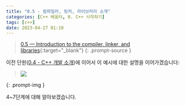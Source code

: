 ```yaml
---
title: "0.5 - 컴파일러, 링커, 라이브러리 소개"
categories: [C++ 배움터, 0. C++ 시작하기]
tags: [c++]
date: 2023-04-27 01:10
---
```


>[0.5 — Introduction to the compiler, linker, and libraries](https://www.learncpp.com/cpp-tutorial/introduction-to-the-compiler-linker-and-libraries/){:target="_blank"}
{: .prompt-source }

이전 단원([0.4 - C++ 개발 소개](2023-04-27-0.4-introduction-to-cpp-development.md))에 이어서 이 예시에 대한 설명을 이어가겠습니다:

><img src="https://www.learncpp.com/images/CppTutorial/Chapter0/Development-min.png?ezimgfmt=ng%3Awebp%2Fngcb2%2Frs%3Adevice%2Frscb2-1">
{: .prompt-img }

4~7단계에 대해 알아보겠습니다.

## 
